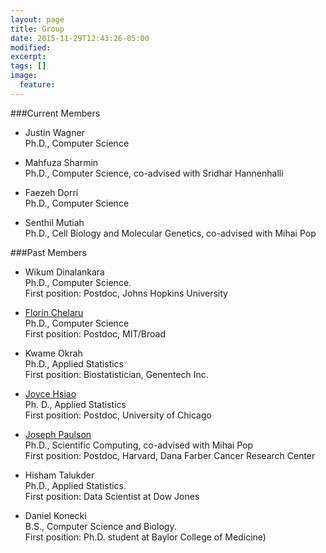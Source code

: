 ```yaml
---
layout: page
title: Group
date: 2015-11-29T12:43:26-05:00
modified:
excerpt:
tags: []
image:
  feature:
---
```


###Current Members
  - Justin Wagner  
 Ph.D., Computer Science

 - Mahfuza Sharmin  
 Ph.D., Computer Science, co-advised with Sridhar Hannenhalli

 - Faezeh Dorri  
 Ph.D., Computer Science

 - Senthil Mutiah  
Ph.D., Cell Biology and Molecular Genetics,
co-advised with Mihai Pop

###Past Members
- Wikum Dinalankara  
Ph.D., Computer Science.  
First position: Postdoc, Johns Hopkins University

- [Florin Chelaru](http://cs.umd.edu/~florinc)  
Ph.D., Computer Science  
First position: Postdoc, MIT/Broad

- Kwame Okrah  
Ph.D., Applied Statistics  
First position: Biostatistician, Genentech Inc.

- [Joyce Hsiao](http://cbcb.umd.edu/~chsiao/)  
Ph. D., Applied Statistics  
First position: Postdoc, University of Chicago

- [Joseph Paulson](http://cbcb.umd.edu/~jpaulson/)  
Ph.D., Scientific Computing, co-advised with Mihai Pop  
First position: Postdoc, Harvard, Dana Farber Cancer Research Center

- Hisham Talukder  
   Ph.D., Applied Statistics.  
   First position: Data Scientist at Dow Jones

- Daniel Konecki  
   B.S., Computer Science and Biology.  
   First position: Ph.D. student at Baylor College of Medicine)